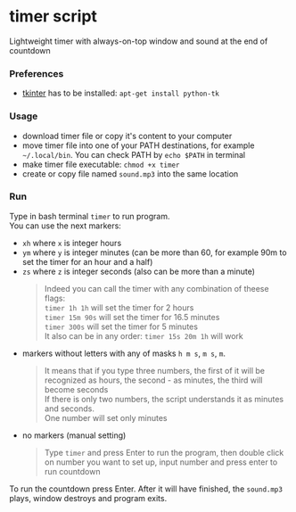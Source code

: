 # timer script
Lightweight timer with always-on-top window and sound at the end of countdown

### Preferences

* [tkinter](https://docs.python.org/3/library/tkinter.html?highlight=tkinter#module-tkinter) has to be installed: `apt-get install python-tk`

### Usage

* download timer file or copy it's content to your computer 
* move timer file into one of your PATH destinations, for example `~/.local/bin`. You can check PATH by `echo $PATH` in terminal
* make timer file executable: `chmod +x timer`
* create or copy file named `sound.mp3` into the same location

### Run

Type in bash terminal `timer` to run program.  
You can use the next markers: 
* `xh` where `x` is integer hours
* `ym` where `y` is integer minutes (can be more than 60, for example 90m to set the timer for an hour and a half)
* `zs` where `z` is integer seconds (also can be more than a minute)
    >Indeed you can call the timer with any combination of theese flags:  
     `timer 1h 1h` will set the timer for 2 hours  
     `timer 15m 90s` will set the timer for 16.5 minutes  
     `timer 300s` will set the timer for 5 minutes  
     It also can be in any order: `timer 15s 20m 1h` will work
* markers without letters with any of masks `h m s`, `m s`, `m`.
    >It means that if you type three numbers, the first of it will be recognized as hours, the second - as minutes, the third will become seconds  
    If there is only two numbers, the script understands it as minutes and seconds.   
    One number will set only minutes  
* no markers (manual setting)
    >Type `timer` and press Enter to run the program, then double click on number you want to set up, input number and press enter to run countdown

To run the countdown press Enter. After it will have finished, the `sound.mp3` plays, window destroys and program exits.                                                                    

